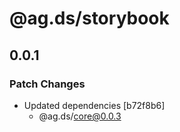 # @ag.ds/storybook

## 0.0.1
### Patch Changes

- Updated dependencies [b72f8b6]
  - @ag.ds/core@0.0.3
